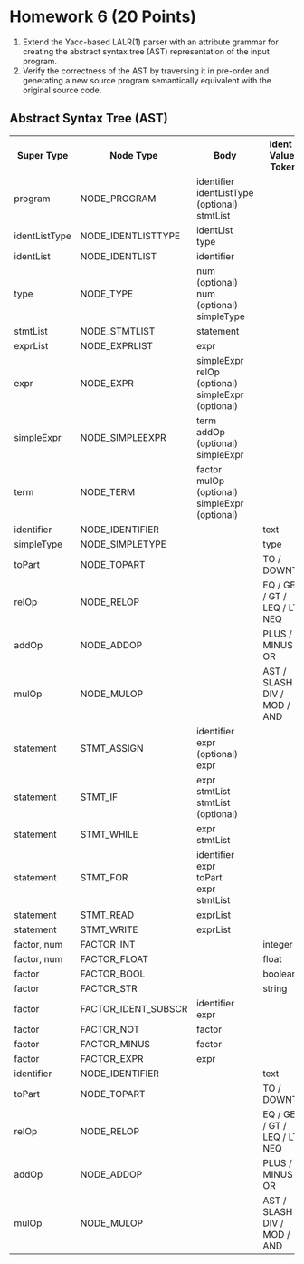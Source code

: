 # Homework 6 (20 Points)

1. Extend the Yacc-based LALR(1) parser with an attribute grammar for creating
   the abstract syntax tree (AST) representation of the input program.
2. Verify the correctness of the AST by traversing it in pre-order and
   generating a new source program semantically equivalent with the original
   source code.

## Abstract Syntax Tree (AST)

<table width="100%">
    <tr>
        <th>Super Type<br></th>
        <th>Node Type</th>
        <th>Body<br></th>
        <th>Ident / Value/ Token</th>
        <th>uses next</th>
    </tr>
    <tr>
        <td>program</td>
        <td>NODE_PROGRAM</td>
        <td>identifier<br>identListType (optional)<br>stmtList</td>
        <td></td>
        <td>no</td>
    </tr>
    <tr>
        <td>identListType</td>
        <td>NODE_IDENTLISTTYPE</td>
        <td>identList<br>type</td>
        <td></td>
        <td>yes</td>
    </tr>
    <tr>
        <td>identList</td>
        <td>NODE_IDENTLIST</td>
        <td>identifier</td>
        <td></td>
        <td>yes</td>
    </tr>
    <tr>
        <td>type</td>
        <td>NODE_TYPE</td>
        <td>num (optional)<br>num (optional)<br>simpleType</td>
        <td></td>
        <td>no</td>
    </tr>
    <tr>
        <td>stmtList</td>
        <td>NODE_STMTLIST</td>
        <td>statement</td>
        <td></td>
        <td>yes</td>
    </tr>
    <tr>
        <td>exprList</td>
        <td>NODE_EXPRLIST</td>
        <td>expr</td>
        <td></td>
        <td>yes</td>
    </tr>
    <tr>
        <td>expr</td>
        <td>NODE_EXPR</td>
        <td>simpleExpr<br>relOp (optional)<br>simpleExpr (optional)</td>
        <td></td>
        <td>no</td>
    </tr>
    <tr>
        <td>simpleExpr</td>
        <td>NODE_SIMPLEEXPR</td>
        <td>term<br>addOp (optional)<br>simpleExpr</td>
        <td></td>
        <td>no</td>
    </tr>
    <tr>
        <td>term</td>
        <td>NODE_TERM</td>
        <td>factor<br>mulOp (optional)<br>simpleExpr (optional)</td>
        <td></td>
        <td>no</td>
    </tr>
    <tr>
        <td>identifier</td>
        <td>NODE_IDENTIFIER</td>
        <td></td>
        <td>text</td>
        <td>no</td>
    </tr>
    <tr>
        <td>simpleType</td>
        <td>NODE_SIMPLETYPE</td>
        <td></td>
        <td>type</td>
        <td>no</td>
    </tr>
    <tr>
        <td>toPart</td>
        <td>NODE_TOPART</td>
        <td></td>
        <td>TO / DOWNTO</td>
        <td>no</td>
    </tr>
    <tr>
        <td>relOp</td>
        <td>NODE_RELOP</td>
        <td></td>
        <td>EQ / GEQ / GT / LEQ / LT NEQ</td>
        <td>no</td>
    </tr>
    <tr>
        <td>addOp</td>
        <td>NODE_ADDOP</td>
        <td></td>
        <td>PLUS / MINUS / OR</td>
        <td>no</td>
    </tr>
    <tr>
        <td>mulOp</td>
        <td>NODE_MULOP</td>
        <td></td>
        <td>AST / SLASH / DIV / MOD / AND</td>
        <td>no</td>
    </tr>
    <tr>
        <td>statement</td>
        <td>STMT_ASSIGN</td>
        <td>identifier<br>expr (optional)<br>expr</td>
        <td></td>
        <td>no</td>
    </tr>
    <tr>
        <td>statement</td>
        <td>STMT_IF</td>
        <td>expr<br>stmtList<br>stmtList (optional)</td>
        <td></td>
        <td>no</td>
    </tr>
    <tr>
        <td>statement</td>
        <td>STMT_WHILE</td>
        <td>expr<br>stmtList</td>
        <td></td>
        <td>no</td>
    </tr>
    <tr>
        <td>statement</td>
        <td>STMT_FOR</td>
        <td>identifier<br>expr<br>toPart<br>expr<br>stmtList</td>
        <td></td>
        <td>no</td>
    </tr>
    <tr>
        <td>statement</td>
        <td>STMT_READ</td>
        <td>exprList</td>
        <td></td>
        <td>no</td>
    </tr>
    <tr>
        <td>statement</td>
        <td>STMT_WRITE</td>
        <td>exprList</td>
        <td></td>
        <td>no</td>
    </tr>
    <tr>
        <td>factor, num</td>
        <td>FACTOR_INT</td>
        <td></td>
        <td>integer</td>
        <td>no</td>
    </tr>
    <tr>
        <td>factor, num</td>
        <td>FACTOR_FLOAT</td>
        <td></td>
        <td>float</td>
        <td>no</td>
    </tr>
    <tr>
        <td>factor</td>
        <td>FACTOR_BOOL</td>
        <td></td>
        <td>boolean</td>
        <td>no</td>
    </tr>
    <tr>
        <td>factor</td>
        <td>FACTOR_STR</td>
        <td></td>
        <td>string</td>
        <td>no</td>
    </tr>
    <tr>
        <td>factor</td>
        <td>FACTOR_IDENT_SUBSCR</td>
        <td>identifier<br>expr</td>
        <td></td>
        <td>no</td>
    </tr>
    <tr>
        <td>factor</td>
        <td>FACTOR_NOT</td>
        <td>factor</td>
        <td></td>
        <td>no</td>
    </tr>
    <tr>
        <td>factor</td>
        <td>FACTOR_MINUS</td>
        <td>factor</td>
        <td></td>
        <td>no</td>
    </tr>
    <tr>
        <td>factor</td>
        <td>FACTOR_EXPR</td>
        <td>expr</td>
        <td></td>
        <td>no</td>
    </tr>
    <tr>
        <td>identifier</td>
        <td>NODE_IDENTIFIER</td>
        <td></td>
        <td>text</td>
        <td>no</td>
    </tr>
    <tr>
        <td>toPart</td>
        <td>NODE_TOPART</td>
        <td></td>
        <td>TO / DOWNTO</td>
        <td>no</td>
    </tr>
    <tr>
        <td>relOp</td>
        <td>NODE_RELOP</td>
        <td></td>
        <td>EQ / GEQ / GT / LEQ / LT NEQ</td>
        <td>no</td>
    </tr>
    <tr>
        <td>addOp</td>
        <td>NODE_ADDOP</td>
        <td></td>
        <td>PLUS / MINUS / OR</td>
        <td>no</td>
    </tr>
    <tr>
        <td>mulOp</td>
        <td>NODE_MULOP</td>
        <td></td>
        <td>AST / SLASH / DIV / MOD / AND</td>
        <td>no</td>
    </tr>
</table>
